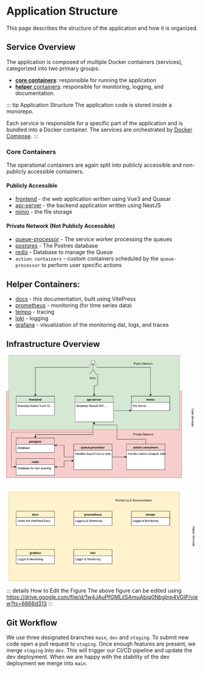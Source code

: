 # Application Structure

This page describes the structure of the application and how it is organized.

## Service Overview

The application is composed of multiple Docker containers (services), categorized into two primary groups:

- [**core containers**](#core-containers): responsible for running the application
- [**helper** containers](#helper-containers): responsible for monitoring, logging, and documentation.

::: tip Application Structure
The application code is stored inside a monorepo.

Each service is responsible for a specific part of the application and is bundled into a Docker container. The services
are orchestrated by [Docker Compose](https://docs.docker.com/compose/).
:::

### Core Containers

The operational containers are again split into publicly accessible and non-publicly accessible containers.

#### Publicly Accessible

- [frontend](./application-structure/frontend.md) - the web application written using Vue3 and Quasar
- [api-server](./application-structure/api-server.md) - the backend application written using NestJS
- [minio](application-structure/minio.md) - the file storage

#### Private Network (Not Publicly Accessible)

- [queue-processor](./application-structure/queue-processor.md) - The service worker processing the queues
- [postgres](application-structure/postgres.md) - The Postres database
- [redis](application-structure/redis.md) - Database to manage the Queue
- `action containers` - custom containers scheduled by the `queue-processor` to perform user specific actions

## Helper Containers:

- [docs](application-structure/docs.md) - this documentation, built using VitePress
- [prometheus](application-structure/prometheus.md) - monitoring (for time series data)
- [tempo](application-structure/tempo.md) - tracing
- [loki](application-structure/loki.md) - logging
- [grafana](application-structure/grafana.md) - visualization of the monitoring dat, logs, and traces

## Infrastructure Overview

![Infrastructure.jpg](imgs/infrastructure.svg)

::: details How to Edit the Figure
The above figure can be edited using https://drive.google.com/file/d/1w4JAuPfGMLiISAmuAbiq0NbgInp4VGlP/view?ts=6666d313
:::

## Git Workflow

We use three designated branches `main`, `dev` and `staging`. To submit new code open a pull request to `staging`. Once enough features are present, we merge `staging` into `dev`. This will trigger our CI/CD pipeline and update the dev deployment. When we are happy with the stability of the dev deployment we merge into `main`.
